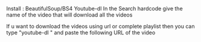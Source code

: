Install : BeautifulSoup/BS4
Youtube-dl
In the Search hardcode give the name of the video that will download all the videos

If u want to download the videos using url or complete playlist then you can type "youtube-dl " and paste the following URL of the video
